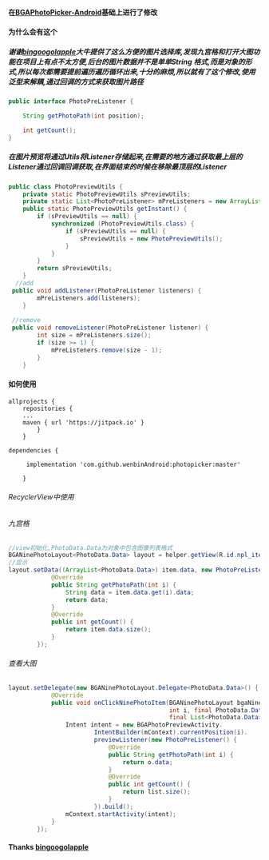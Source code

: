#### 在[BGAPhotoPicker-Android](https://github.com/bingoogolapple/BGAPhotoPicker-Android)基础上进行了修改


#### 为什么会有这个

#####  谢谢[bingoogolapple](https://github.com/bingoogolapple)大牛提供了这么方便的图片选择库,发现九宫格和打开大图功能在项目上有点不太方便,后台的图片数据并不是单单String 格式,而是对象的形式,所以每次都需要提前遍历遍历循环出来,十分的麻烦,所以就有了这个修改,使用泛型来解耦,通过回调的方式来获取图片路径
	
```java
public interface PhotoPreListener {

    String getPhotoPath(int position);

    int getCount();
}

```
##### 在图片预览将通过Utils将Listener存储起来,在需要的地方通过获取最上层的Listener通过回调回调获取,在界面结束的时候在移除最顶层的Listener

```java
public class PhotoPreviewUtils {
    private static PhotoPreviewUtils sPreviewUtils;
    private static List<PhotoPreListener> mPreListeners = new ArrayList<>();
    public static PhotoPreviewUtils getInstant() {
        if (sPreviewUtils == null) {
            synchronized (PhotoPreviewUtils.class) {
                if (sPreviewUtils == null) {
                    sPreviewUtils = new PhotoPreviewUtils();
                }
            }
        }
        return sPreviewUtils;
    }
  //add
 public void addListener(PhotoPreListener listeners) {
        mPreListeners.add(listeners);
    }
 
 //remove
 public void removeListener(PhotoPreListener listener) {
        int size = mPreListeners.size();
        if (size >= 1) {
            mPreListeners.remove(size - 1);
        }
    }
```


#### 如何使用
```
allprojects {
	repositories {
	...
	maven { url 'https://jitpack.io' }
		}
	}
```

```
dependencies {

	 implementation 'com.github.wenbinAndroid:photopicker:master'
	 
	}

```


###### RecyclerView中使用

###### 九宫格 
```java
//view初始化,PhotoData.Data为对象中包含图像列表格式
BGANinePhotoLayout<PhotoData.Data> layout = helper.getView(R.id.npl_item_moment_photos);
//显示
layout.setData((ArrayList<PhotoData.Data>) item.data, new PhotoPreListener() {
            @Override
            public String getPhotoPath(int i) {
                String data = item.data.get(i).data;
                return data;
            }
            @Override
            public int getCount() {
                return item.data.size();
            }
        });
```

###### 查看大图
```java
layout.setDelegate(new BGANinePhotoLayout.Delegate<PhotoData.Data>() {
            @Override
            public void onClickNinePhotoItem(BGANinePhotoLayout bgaNinePhotoLayout, View view,
                                             int i, final PhotoData.Data o,
                                             final List<PhotoData.Data> list) {
                Intent intent = new BGAPhotoPreviewActivity.
                        IntentBuilder(mContext).currentPosition(i).
                        previewListener(new PhotoPreListener() {
                            @Override
                            public String getPhotoPath(int i) {
                                return o.data;
                            }
                            @Override
                            public int getCount() {
                                return list.size();
                            }
                        }).build();
                mContext.startActivity(intent);
            }
        });

```

#### Thanks [bingoogolapple](https://github.com/bingoogolapple)



